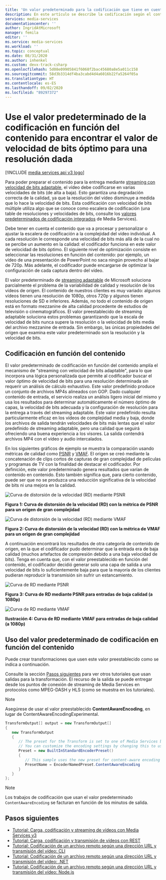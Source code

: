 ```yaml
---
title: 'Un valor predeterminado para la codificación que tiene en cuenta el contenido: Azure Media Services'
description: En este artículo se describe la codificación según el contenido en Microsoft Azure Media Services v3.
services: media-services
documentationcenter: ''
author: IngridAtMicrosoft
manager: femila
editor: ''
ms.service: media-services
ms.workload: ''
ms.topic: conceptual
ms.date: 08/31/2020
ms.author: inhenkel
ms.custom: devx-track-csharp
ms.openlocfilehash: 5d08e09905841f6068f2bac45680a8e5a011c158
ms.sourcegitcommit: 58d3b3314df4ba3cabd4d4a6016b22fa5264f05a
ms.translationtype: HT
ms.contentlocale: es-ES
ms.lasthandoff: 09/02/2020
ms.locfileid: "89297372"
---
```

# <a name="use-the-content-aware-encoding-preset-to-find-the-optimal-bitrate-value-for-a-given-resolution"></a>Use el valor predeterminado de la codificación en función del contenido para encontrar el valor de velocidad de bits óptimo para una resolución dada

[!INCLUDE [media services api v3 logo](./includes/v3-hr.md)]

Para poder preparar el contenido para la entrega mediante [streaming con velocidad de bits adaptable](https://en.wikipedia.org/wiki/Adaptive_bitrate_streaming), el vídeo debe codificarse en varias velocidades de bits (de alta a baja). Esto garantiza una degradación correcta de la calidad, ya que la resolución del vídeo disminuye a medida que lo hace la velocidad de bits. Esta codificación con velocidad de bits múltiple utiliza algo que se conoce como escalera de codificación (una table de resoluciones y velocidades de bits, consulte los [valores predeterminados de codificación integrados](/rest/api/media/transforms/createorupdate#encodernamedpreset) de Media Services).

Debe tener en cuenta el contenido que va a procesar y personalizar o ajustar la escalera de codificación a la complejidad del vídeo individual. A cada resolución le corresponde una velocidad de bits más allá de la cual no se percibe un aumento en la calidad: el codificador funciona en este valor de velocidad de bits óptimo. El siguiente nivel de optimización consiste en seleccionar las resoluciones en función del contenido: por ejemplo, un vídeo de una presentación de PowerPoint no saca ningún provecho al bajar de 720p. Más adelante, el codificador puede encargarse de optimizar la configuración de cada captura dentro del vídeo. 

El valor predeterminado de [streaming adaptable](autogen-bitrate-ladder.md) de Microsoft soluciona parcialmente el problema de la variabilidad de calidad y resolución de los vídeos de origen. El contenido de nuestros clientes es muy variado: algunos vídeos tienen una resolución de 1080p, otros 720p y algunos tienen resoluciones de SD e inferiores. Además, no todo el contenido de origen está en formato mezzanine de alta calidad procedente de estudios de televisión o cinematográficos. El valor preestablecido de streaming adaptable soluciona estos problemas garantizando que la escala de velocidad de bits nunca supere la resolución o la velocidad de bits media del archivo mezzanine de entrada. Sin embargo, las únicas propiedades del origen que examina este valor predeterminado son la resolución y la velocidad de bits.

## <a name="the-content-aware-encoding"></a>Codificación en función del contenido 

El valor predeterminado de codificación en función del contenido amplía el mecanismo de "streaming con velocidad de bits adaptable", para lo que incorpora una lógica personalizada que permite al codificador buscar el valor óptimo de velocidad de bits para una resolución determinada sin requerir un análisis de cálculo exhaustivo. Este valor predefinido produce un conjunto de archivos MP4s alineados con GOP. Dado cualquier contenido de entrada, el servicio realiza un análisis ligero inicial del mismo y usa los resultados para determinar automáticamente el número óptimo de capas, la velocidad de bits adecuada y la configuración de resolución para la entrega a través del streaming adaptable. Este valor predefinido resulta particularmente eficaz en los vídeos de complejidad media y baja, donde los archivos de salida tendrán velocidades de bits más lentas que el valor predefinido de streaming adaptable, pero una calidad que seguirá ofreciendo una buena experiencia a los visores. La salida contendrá archivos MP4 con el vídeo y audio intercalados.

En los siguientes gráficos de ejemplo se muestra la comparación usando métricas de calidad como [PSNR](https://en.wikipedia.org/wiki/Peak_signal-to-noise_ratio) y [VMAF](https://en.wikipedia.org/wiki/Video_Multimethod_Assessment_Fusion). El origen se creó mediante la concatenación de clips cortos de capturas de gran complejidad de películas y programas de TV con la finalidad de destacar el codificador. Por definición, este valor predeterminado genera resultados que varían de contenido en contenido. Esto también significa que, para cierto contenido, puede ser que no se produzca una reducción significativa de la velocidad de bits ni una mejora en la calidad.

![Curva de distorsión de la velocidad (RD) mediante PSNR](media/content-aware-encoding/msrv1.png)

**Figura 1: Curva de distorsión de la velocidad (RD) con la métrica de PSNR para un origen de gran complejidad**

![Curva de distorsión de la velocidad (RD) mediante VMAF](media/content-aware-encoding/msrv2.png)

**Figura 2: Curva de distorsión de la velocidad (RD) con la métrica de VMAF para un origen de gran complejidad**

A continuación encontrará los resultados de otra categoría de contenido de origen, en la que el codificador pudo determinar que la entrada era de baja calidad (muchos artefactos de compresión debido a una baja velocidad de bits). Tenga en cuenta que, con el valor preestablecido en función del contenido, el codificador decidió generar solo una capa de salida a una velocidad de bits lo suficientemente baja para que la mayoría de los clientes pudieran reproducir la transmisión sin sufrir un estancamiento.

![Curva de RD mediante PSNR](media/content-aware-encoding/msrv3.png)

**Figura 3: Curva de RD mediante PSNR para entradas de baja calidad (a 1080p)**

![Curva de RD mediante VMAF](media/content-aware-encoding/msrv4.png)

**Ilustración 4: Curva de RD mediante VMAF para entradas de baja calidad (a 1080p)**

## <a name="how-to-use-the-content-aware-encoding-preset"></a>Uso del valor predeterminado de codificación en función del contenido 

Puede crear transformaciones que usen este valor preestablecido como se indica a continuación. 

Consulte la sección [Pasos siguientes](#next-steps) para ver otros tutoriales que usan salidas para la transformación. El recurso de la salida se puede entregar desde los puntos de conexión de streaming de Media Services en protocolos como MPEG-DASH y HLS (como se muestra en los tutoriales).

> [!NOTE]
> Asegúrese de usar el valor preestablecido **ContentAwareEncoding**, en lugar de ContentAwareEncodingExperimental.

```csharp
TransformOutput[] output = new TransformOutput[]
{
   new TransformOutput
   {
      // The preset for the Transform is set to one of Media Services built-in sample presets.
      // You can customize the encoding settings by changing this to use "StandardEncoderPreset" class.
      Preset = new BuiltInStandardEncoderPreset()
      {
         // This sample uses the new preset for content-aware encoding
         PresetName = EncoderNamedPreset.ContentAwareEncoding
      }
   }
};
```

> [!NOTE]
> Los trabajos de codificación que usan el valor predeterminado `ContentAwareEncoding` se facturan en función de los minutos de salida. 
  
## <a name="next-steps"></a>Pasos siguientes

* [Tutorial: Carga, codificación y streaming de vídeos con Media Services v3](stream-files-tutorial-with-api.md)
* [Tutorial: Carga, codificación y transmisión de vídeos con REST](stream-files-tutorial-with-rest.md)
* [Tutorial: Codificación de un archivo remoto según una dirección URL y transmisión del vídeo: CLI](stream-files-cli-quickstart.md)
* [Tutorial: Codificación de un archivo remoto según una dirección URL y transmisión del vídeo: .NET](stream-files-dotnet-quickstart.md)
* [Tutorial: Codificación de un archivo remoto según una dirección URL y transmisión del vídeo: Node.js](stream-files-nodejs-quickstart.md)
